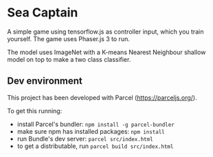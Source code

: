 # Sea Captain

A simple game using tensorflow.js as controller input, which you train
yourself. The game uses Phaser.js 3 to run.

The model uses ImageNet with a K-means Nearest Neighbour shallow
model on top to make a two class classifier.

## Dev environment
This project has been developed with Parcel (https://parceljs.org/).

To get this running:
* install Parcel's bundler: `npm install -g parcel-bundler`
* make sure npm has installed packages: `npm install`
* run Bundle's dev server: `parcel src/index.html`
* to get a distributable, run `parcel build src/index.html`

